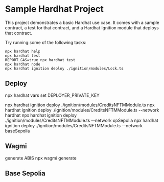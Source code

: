 # Sample Hardhat Project

This project demonstrates a basic Hardhat use case. It comes with a sample contract, a test for that contract, and a Hardhat Ignition module that deploys that contract.

Try running some of the following tasks:

```shell
npx hardhat help
npx hardhat test
REPORT_GAS=true npx hardhat test
npx hardhat node
npx hardhat ignition deploy ./ignition/modules/Lock.ts
```

## Deploy
npx hardhat vars set DEPLOYER_PRIVATE_KEY

npx hardhat ignition deploy ./ignition/modules/CreditsNFTMModule.ts
npx hardhat ignition deploy ./ignition/modules/CreditsNFTMModule.ts --network hardhat
npx hardhat ignition deploy ./ignition/modules/CreditsNFTMModule.ts --network opSepolia
npx hardhat ignition deploy ./ignition/modules/CreditsNFTMModule.ts --network baseSepolia
## Wagmi
generate ABIS
npx wagmi generate

## Base Sepolia